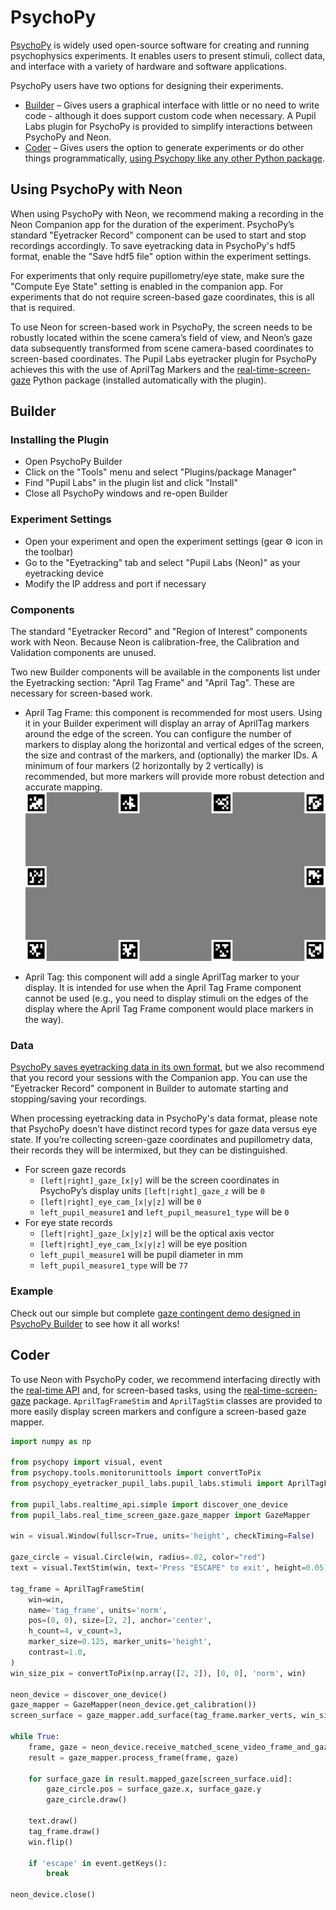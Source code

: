 # PsychoPy

[PsychoPy](https://psychopy.org/) is widely used open-source software for creating and running psychophysics experiments. It enables users to present stimuli, collect data, and interface with a variety of hardware and software applications.

PsychoPy users have two options for designing their experiments.

- [Builder](https://www.psychopy.org/builder/) – Gives users a graphical interface with little or no need to write code - although it does support custom code when necessary. A Pupil Labs plugin for PsychoPy is provided to simplify interactions between PsychoPy and Neon.
- [Coder](https://psychopy.org/coder/index.html) – Gives users the option to generate experiments or do other things programmatically, [using Psychopy like any other Python package](https://psychopy.org/api/).

## Using PsychoPy with Neon

When using PsychoPy with Neon, we recommend making a recording in the Neon Companion app for the duration of the experiment. PsychoPy’s standard "Eyetracker Record" component can be used to start and stop recordings accordingly. To save eyetracking data in PsychoPy's hdf5 format, enable the "Save hdf5 file" option within the experiment settings.

For experiments that only require pupillometry/eye state, make sure the "Compute Eye State" setting is enabled in the companion app. For experiments that do not require screen-based gaze coordinates, this is all that is required.

To use Neon for screen-based work in PsychoPy, the screen needs to be robustly located within the scene camera’s field of view, and Neon’s gaze data subsequently transformed from scene camera-based coordinates to screen-based coordinates. The Pupil Labs eyetracker plugin for PsychoPy achieves this with the use of AprilTag Markers and the [real-time-screen-gaze](https://github.com/pupil-labs/real-time-screen-gaze) Python package (installed automatically with the plugin).

## Builder

### Installing the Plugin

- Open PsychoPy Builder
- Click on the "Tools" menu and select "Plugins/package Manager"
- Find "Pupil Labs" in the plugin list and click "Install"
- Close all PsychoPy windows and re-open Builder

### Experiment Settings

- Open your experiment and open the experiment settings (gear ⚙️ icon in the toolbar)
- Go to the "Eyetracking" tab and select "Pupil Labs (Neon)" as your eyetracking device
- Modify the IP address and port if necessary

### Components

The standard "Eyetracker Record" and "Region of Interest" components work with Neon. Because Neon is calibration-free, the Calibration and Validation components are unused.

Two new Builder components will be available in the components list under the Eyetracking section: "April Tag Frame" and "April Tag". These are necessary for screen-based work.

- April Tag Frame: this component is recommended for most users. Using it in your Builder experiment will display an array of AprilTag markers around the edge of the screen. You can configure the number of markers to display along the horizontal and vertical edges of the screen, the size and contrast of the markers, and (optionally) the marker IDs. A minimum of four markers (2 horizontally by 2 vertically) is recommended, but more markers will provide more robust detection and accurate mapping.
![AprilTag Frame](./apriltag-frame.png)

- April Tag: this component will add a single AprilTag marker to your display. It is intended for use when the April Tag Frame component cannot be used (e.g., you need to display stimuli on the edges of the display where the April Tag Frame component would place markers in the way).

### Data

[PsychoPy saves eyetracking data in its own format](https://psychopy.org/hardware/eyeTracking.html#what-about-the-data), but we also recommend that you record your sessions with the Companion app. You can use the "Eyetracker Record" component in Builder to automate starting and stopping/saving your recordings.

When processing eyetracking data in PsychoPy's data format, please note that PsychoPy doesn’t have distinct record types for gaze data versus eye state. If you’re collecting screen-gaze coordinates and pupillometry data, their records they will be intermixed, but they can be distinguished.

- For screen gaze records
    - `[left|right]_gaze_[x|y]` will be the screen coordinates in PsychoPy’s display units `[left|right]_gaze_z` will be `0`
    - `[left|right]_eye_cam_[x|y|z]` will be `0`
    - `left_pupil_measure1` and `left_pupil_measure1_type` will be `0`
- For eye state records
    - `[left|right]_gaze_[x|y|z]` will be the optical axis vector
    - `[left|right]_eye_cam_[x|y|z]` will be eye position
    - `left_pupil_measure1` will be pupil diameter in mm
    - `left_pupil_measure1_type` will be `77`

### Example

Check out our simple but complete [gaze contingent demo designed in PsychoPy Builder](https://github.com/pupil-labs/psychopy-gaze-contingent-demo) to see how it all works!

## Coder

To use Neon with PsychoPy coder, we recommend interfacing directly with the [real-time API](https://docs.pupil-labs.com/neon/real-time-api/tutorials/) and, for screen-based tasks, using the [real-time-screen-gaze](https://github.com/pupil-labs/real-time-screen-gaze) package. `AprilTagFrameStim` and `AprilTagStim` classes are provided to more easily display screen markers and configure a screen-based gaze mapper.

```python
import numpy as np

from psychopy import visual, event
from psychopy.tools.monitorunittools import convertToPix
from psychopy_eyetracker_pupil_labs.pupil_labs.stimuli import AprilTagFrameStim

from pupil_labs.realtime_api.simple import discover_one_device
from pupil_labs.real_time_screen_gaze.gaze_mapper import GazeMapper

win = visual.Window(fullscr=True, units='height', checkTiming=False)

gaze_circle = visual.Circle(win, radius=.02, color="red")
text = visual.TextStim(win, text='Press "ESCAPE" to exit', height=0.05)

tag_frame = AprilTagFrameStim(
    win=win,
    name='tag_frame', units='norm',
    pos=(0, 0), size=[2, 2], anchor='center',
    h_count=4, v_count=3,
    marker_size=0.125, marker_units='height',
    contrast=1.0,
)
win_size_pix = convertToPix(np.array([2, 2]), [0, 0], 'norm', win)

neon_device = discover_one_device()
gaze_mapper = GazeMapper(neon_device.get_calibration())
screen_surface = gaze_mapper.add_surface(tag_frame.marker_verts, win_size_pix)

while True:
    frame, gaze = neon_device.receive_matched_scene_video_frame_and_gaze()
    result = gaze_mapper.process_frame(frame, gaze)

    for surface_gaze in result.mapped_gaze[screen_surface.uid]:
        gaze_circle.pos = surface_gaze.x, surface_gaze.y
        gaze_circle.draw()

    text.draw()
    tag_frame.draw()
    win.flip()

    if 'escape' in event.getKeys():
        break

neon_device.close()
```